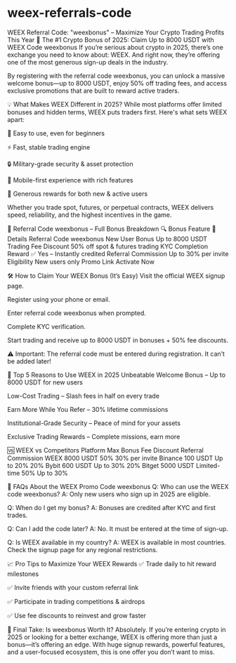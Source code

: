 # weex-referrals-code
WEEX Referral Code: "weexbonus" – Maximize Your Crypto Trading Profits This Year
🎯 The #1 Crypto Bonus of 2025: Claim Up to 8000 USDT with WEEX Code weexbonus If you’re serious about crypto in 2025, there’s one exchange you need to know about: WEEX. And right now, they’re offering one of the most generous sign-up deals in the industry.

By registering with the referral code weexbonus, you can unlock a massive welcome bonus—up to 8000 USDT, enjoy 50% off trading fees, and access exclusive promotions that are built to reward active traders.

💡 What Makes WEEX Different in 2025? While most platforms offer limited bonuses and hidden terms, WEEX puts traders first. Here's what sets WEEX apart:

🔧 Easy to use, even for beginners

⚡ Fast, stable trading engine

🔒 Military-grade security & asset protection

📱 Mobile-first experience with rich features

🎁 Generous rewards for both new & active users

Whether you trade spot, futures, or perpetual contracts, WEEX delivers speed, reliability, and the highest incentives in the game.

🎁 Referral Code weexbonus – Full Bonus Breakdown 🔍 Bonus Feature 💸 Details Referral Code weexbonus New User Bonus Up to 8000 USDT Trading Fee Discount 50% off spot & futures trading KYC Completion Reward ✅ Yes – Instantly credited Referral Commission Up to 30% per invite Eligibility New users only Promo Link Activate Now

🛠️ How to Claim Your WEEX Bonus (It’s Easy) Visit the official WEEX signup page.

Register using your phone or email.

Enter referral code weexbonus when prompted.

Complete KYC verification.

Start trading and receive up to 8000 USDT in bonuses + 50% fee discounts.

⚠️ Important: The referral code must be entered during registration. It can’t be added later!

🚀 Top 5 Reasons to Use WEEX in 2025 Unbeatable Welcome Bonus – Up to 8000 USDT for new users

Low-Cost Trading – Slash fees in half on every trade

Earn More While You Refer – 30% lifetime commissions

Institutional-Grade Security – Peace of mind for your assets

Exclusive Trading Rewards – Complete missions, earn more

🆚 WEEX vs Competitors Platform Max Bonus Fee Discount Referral Commission WEEX 8000 USDT 50% 30% per invite Binance 100 USDT Up to 20% 20% Bybit 600 USDT Up to 30% 20% Bitget 5000 USDT Limited-time 50% Up to 30%

💬 FAQs About the WEEX Promo Code weexbonus Q: Who can use the WEEX code weexbonus? A: Only new users who sign up in 2025 are eligible.

Q: When do I get my bonus? A: Bonuses are credited after KYC and first trades.

Q: Can I add the code later? A: No. It must be entered at the time of sign-up.

Q: Is WEEX available in my country? A: WEEX is available in most countries. Check the signup page for any regional restrictions.

📈 Pro Tips to Maximize Your WEEX Rewards ✅ Trade daily to hit reward milestones

✅ Invite friends with your custom referral link

✅ Participate in trading competitions & airdrops

✅ Use fee discounts to reinvest and grow faster

🏁 Final Take: Is weexbonus Worth It? Absolutely. If you’re entering crypto in 2025 or looking for a better exchange, WEEX is offering more than just a bonus—it’s offering an edge. With huge signup rewards, powerful features, and a user-focused ecosystem, this is one offer you don’t want to miss.
